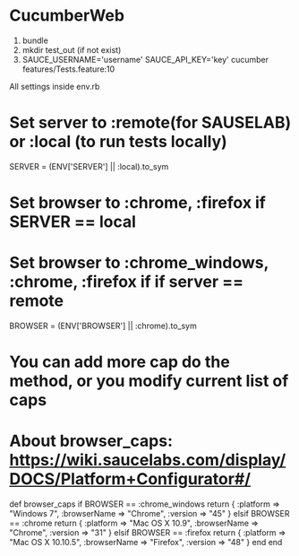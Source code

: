 # CucumberWeb

1. bundle
2. mkdir test_out (if not exist)
3. SAUCE_USERNAME='username' SAUCE_API_KEY='key' cucumber features/Tests.feature:10

All settings inside env.rb 

# Set server to :remote(for SAUSELAB) or :local (to run tests locally)
SERVER = (ENV['SERVER'] || :local).to_sym

# Set browser to :chrome, :firefox if SERVER == local
# Set browser to :chrome_windows, :chrome, :firefox if if server == remote
BROWSER = (ENV['BROWSER'] || :chrome).to_sym

# You can add more cap do the method, or you modify current list of caps
# About browser_caps: https://wiki.saucelabs.com/display/DOCS/Platform+Configurator#/
def browser_caps
  if BROWSER == :chrome_windows
    return { :platform => "Windows 7", :browserName => "Chrome", :version => "45" }
  elsif BROWSER == :chrome
    return { :platform => "Mac OS X 10.9", :browserName => "Chrome", :version => "31"  }
  elsif BROWSER == :firefox
    return { :platform => "Mac OS X 10.10.5", :browserName => "Firefox", :version => "48" }
  end
end
 
